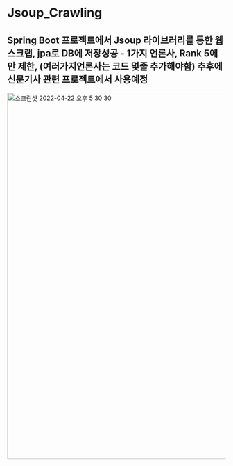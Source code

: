 # Jsoup_Crawling
Spring Boot 프로젝트에서 Jsoup 라이브러리를 통한 웹스크랩, jpa로 DB에 저장성공 - 1가지 언론사, Rank 5에만 제한, (여러가지언론사는 코드 몇줄 추가해야함) 
추후에 신문기사 관련 프로젝트에서 사용예정 
---------------
<img width="843" alt="스크린샷 2022-04-22 오후 5 30 30" src="https://user-images.githubusercontent.com/66197538/164651503-5d166dcd-05c4-4000-8875-04817ecd7d06.png">

